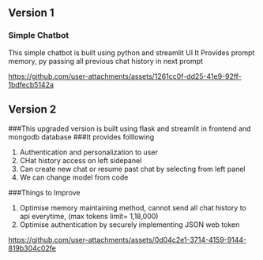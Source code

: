## Version 1

### Simple Chatbot

This simple chatbot is built using python and streamlit UI
It Provides prompt memory, py passing all previous chat history in next prompt

https://github.com/user-attachments/assets/1261cc0f-dd25-41e9-92ff-1bdfecb5142a


## Version 2

###This upgraded version is built using flask and streamlit in frontend and mongodb database
###It provides folllowing
1. Authentication and personalization to user
2. CHat history access on left sidepanel
3. Can create new chat or resume past chat by selecting from left panel
4. We can change model from code

###Things to Improve
1. Optimise memory maintaining method, cannot send all chat history to api everytime, (max tokens limit= 1,18,000)
2. Optimise authentication by securely implementing JSON web token

https://github.com/user-attachments/assets/0d04c2e1-3714-4159-9144-819b304c02fe

